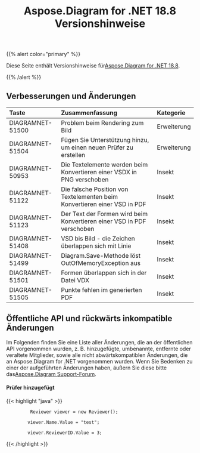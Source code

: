 ﻿---
title: Aspose.Diagram for .NET 18.8 Versionshinweise
type: docs
weight: 50
url: /de/net/aspose-diagram-for-net-18-8-release-notes/
---
{{% alert color="primary" %}} 

 Diese Seite enthält Versionshinweise für[Aspose.Diagram for .NET 18.8](https://www.nuget.org/packages/Aspose.Diagram/18.8.0).

{{% /alert %}} 
## **Verbesserungen und Änderungen**

|**Taste**|**Zusammenfassung**|**Kategorie**|
|:- |:- |:- |
|DIAGRAMNET-51500|Problem beim Rendering zum Bild|Erweiterung|
|DIAGRAMNET-51504|Fügen Sie Unterstützung hinzu, um einen neuen Prüfer zu erstellen|Erweiterung|
|DIAGRAMNET-50953|Die Textelemente werden beim Konvertieren einer VSDX in PNG verschoben|Insekt|
|DIAGRAMNET-51122|Die falsche Position von Textelementen beim Konvertieren einer VSD in PDF|Insekt|
|DIAGRAMNET-51123|Der Text der Formen wird beim Konvertieren einer VSD in PDF verschoben|Insekt|
|DIAGRAMNET-51408|VSD bis Bild - die Zeichen überlappen sich mit Linie|Insekt|
|DIAGRAMNET-51499|Diagram.Save-Methode löst OutOfMemoryException aus|Insekt|
|DIAGRAMNET-51501|Formen überlappen sich in der Datei VDX|Insekt|
|DIAGRAMNET-51505|Punkte fehlen im generierten PDF|Insekt|
## **Öffentliche API und rückwärts inkompatible Änderungen**
Im Folgenden finden Sie eine Liste aller Änderungen, die an der öffentlichen API vorgenommen wurden, z. B. hinzugefügte, umbenannte, entfernte oder veraltete Mitglieder, sowie alle nicht abwärtskompatiblen Änderungen, die an Aspose.Diagram for .NET vorgenommen wurden. Wenn Sie Bedenken zu einer der aufgeführten Änderungen haben, äußern Sie diese bitte das[Aspose.Diagram Support-Forum](https://forum.aspose.com/c/diagram/17).
#### **Prüfer hinzugefügt**
{{< highlight "java" >}}

             Reviewer viewer = new Reviewer();

            viewer.Name.Value = "test";

            viewer.ReviewerID.Value = 3;

{{< /highlight >}}




